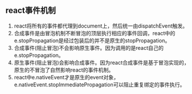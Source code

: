 ## react事件机制 ##

1. react将所有的事件都代理到document上，然后统一由dispatchEvent触发。
2. 合成事件是由冒泡机制不断冒泡的顶层执行相应的事件回调，react中的e.stopPropagation是经过包装后的并不是原生的stopPropagation。
3. 合成事件(阻止冒泡)不会影响原生事件。因为调用的是react自己的e.stopPropagation。
4. 原生事件(阻止冒泡)会影响合成事件。因为react合成事件是基于冒泡实现的，原生的不冒泡了自然影响react的事件机制。
5. react中e.nativeEvent才是原生的event对象， e.nativeEvent.stopImmediatePropagation可以阻止重复绑定的事件执行。